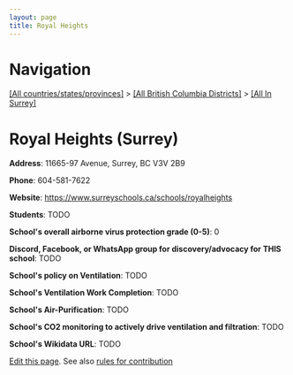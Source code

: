```yaml
---
layout: page
title: Royal Heights
---
```

# Navigation

[[All countries/states/provinces]](../../..) > [[All British Columbia Districts]](../..) > [[All In Surrey]](..)

# Royal Heights (Surrey)

**Address**: 11665-97 Avenue, Surrey, BC V3V 2B9

**Phone**: 604-581-7622

**Website**: <https://www.surreyschools.ca/schools/royalheights>

**Students**: TODO

**School's overall airborne virus protection grade (0-5)**: 0

**Discord, Facebook, or WhatsApp group for discovery/advocacy for THIS school**: TODO

**School's policy on Ventilation**: TODO

**School's Ventilation Work Completion**: TODO

**School's Air-Purification**: TODO

**School's CO2 monitoring to actively drive ventilation and filtration**: TODO

**School's Wikidata URL**: TODO


[Edit this page](https://github.com/ventilate-schools/BC/edit/main/./Surrey/Royal_Heights.md). See also [rules for contribution](../../../contribution-rules/)